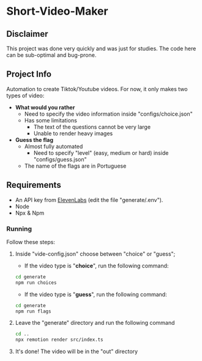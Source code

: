 # Short-Video-Maker

## Disclaimer
This project was done very quickly and was just for studies. The code here can be sub-optimal and bug-prone.

## Project Info

Automation to create Tiktok/Youtube videos. For now, it only makes two types of video:

- **What would you rather**
  - Need to specify the video information inside "configs/choice.json"
  - Has some limitations
    - The text of the questions cannot be very large
    - Unable to render heavy images
- **Guess the flag**
  - Almost fully automated
    - Need to specify "level" (easy, medium or hard) inside "configs/guess.json"
  - The name of the flags are in Portuguese

## Requirements

- An API key from [ElevenLabs](https://elevenlabs.io) (edit the file "generate/.env").
- Node
- Npx & Npm

### Running

Follow these steps:
1. Inside "vide-config.json" choose between "choice" or "guess";
   - If the video type is "**choice**", run the following command:
   ```bash
   cd generate
   npm run choices
   ```
   
   - If the video type is "**guess**", run the following command:
    ```bash
   cd generate
    npm run flags
     ```
     
2. Leave the "generate" directory and run the following command
    ```bash
   cd ..
    npx remotion render src/index.ts
    ```
   
3. It's done! The video will be in the "out" directory